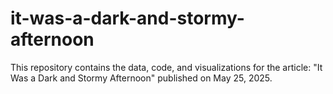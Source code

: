 # it-was-a-dark-and-stormy-afternoon
This repository contains the data, code, and visualizations for the article: "It Was a Dark and Stormy Afternoon" published on May 25, 2025.
